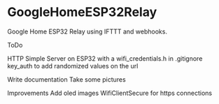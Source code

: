 # GoogleHomeESP32Relay
Google Home ESP32 Relay using IFTTT and webhooks.

ToDo

HTTP Simple Server on ESP32
  with a wifi_credentials.h in .gitignore
  key_auth to add randomized values on the url

Write documentation
Take some pictures


Improvements
  Add oled images
  WifiClientSecure for https connections
